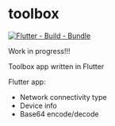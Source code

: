 # toolbox

[![Flutter - Build - Bundle](https://github.com/simusr2/toolbox/actions/workflows/bundle.yml/badge.svg)](https://github.com/simusr2/toolbox/actions/workflows/bundle.yml)

Work in progress!!!

Toolbox app written in Flutter

Flutter app:

- Network connectivity type
- Device info
- Base64 encode/decode
